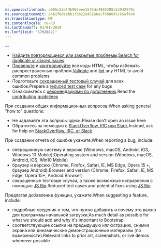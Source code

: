 ```yaml
---
ms.openlocfilehash: a065c53ef4b965eee5576dc4860208a53942979c
ms.sourcegitcommit: 24b1f6decbb17bb22a45166e5fdb0845c65af498
ms.translationtype: MT
ms.contentlocale: ru-RU
ms.lasthandoff: 03/01/2019
ms.locfileid: "57028821"
---
```

--

- <span data-ttu-id="f354a-101">[Найдите повторяющиеся или закрытые проблемы](https://github.com/twbs/bootstrap/issues?utf8=%E2%9C%93&q=is%3Aissue).</span><span class="sxs-lookup"><span data-stu-id="f354a-101">[Search for duplicate or closed issues](https://github.com/twbs/bootstrap/issues?utf8=%E2%9C%93&q=is%3Aissue)</span></span>
- <span data-ttu-id="f354a-102">[Проверьте](http://validator.w3.org/nu/) и [контролируйте](https://github.com/twbs/bootlint#in-the-browser) все коды HTML, чтобы избежать распространенных проблем.</span><span class="sxs-lookup"><span data-stu-id="f354a-102">[Validate](http://validator.w3.org/nu/) and [lint](https://github.com/twbs/bootlint#in-the-browser) any HTML to avoid common problems</span></span>
- <span data-ttu-id="f354a-103">Подготовьте [сокращенный тестовый случай](https://css-tricks.com/reduced-test-cases/) для всех ошибок.</span><span class="sxs-lookup"><span data-stu-id="f354a-103">Prepare a [reduced test case](https://css-tricks.com/reduced-test-cases/) for any bugs</span></span>
- <span data-ttu-id="f354a-104">Ознакомьтесь с [рекомендациями по дополнению](https://github.com/twbs/bootstrap/blob/master/CONTRIBUTING.md).</span><span class="sxs-lookup"><span data-stu-id="f354a-104">Read the [contributing guidelines](https://github.com/twbs/bootstrap/blob/master/CONTRIBUTING.md)</span></span>

<span data-ttu-id="f354a-105">При создании общих информационных вопросов:</span><span class="sxs-lookup"><span data-stu-id="f354a-105">When asking general "how to" questions:</span></span>

- <span data-ttu-id="f354a-106">Не задавайте эти вопросы здесь.</span><span class="sxs-lookup"><span data-stu-id="f354a-106">Please don't open an issue here</span></span>
- <span data-ttu-id="f354a-107">Обратитесь за помощью в [StackOverflow, IRC или Slack](https://github.com/twbs/bootstrap/blob/master/README.md#community).</span><span class="sxs-lookup"><span data-stu-id="f354a-107">Instead, ask for help on [StackOverflow, IRC, or Slack](https://github.com/twbs/bootstrap/blob/master/README.md#community)</span></span>

<span data-ttu-id="f354a-108">При создании отчета об ошибке укажите:</span><span class="sxs-lookup"><span data-stu-id="f354a-108">When reporting a bug, include:</span></span>

- <span data-ttu-id="f354a-109">операционную систему и версию (Windows, macOS, Android, iOS, Windows 10 Mobile);</span><span class="sxs-lookup"><span data-stu-id="f354a-109">Operating system and version (Windows, macOS, Android, iOS, Win10 Mobile)</span></span>
- <span data-ttu-id="f354a-110">браузер и версию (Chrome, Firefox, Safari, IE, MS Edge, Opera 15 +, браузер Android);</span><span class="sxs-lookup"><span data-stu-id="f354a-110">Browser and version (Chrome, Firefox, Safari, IE, MS Edge, Opera 15+, Android Browser)</span></span>
- <span data-ttu-id="f354a-111">сокращенные тестовые случаи, а также возможные исправления с помощью [JS Bin](https://jsbin.com).</span><span class="sxs-lookup"><span data-stu-id="f354a-111">Reduced test cases and potential fixes using [JS Bin](https://jsbin.com)</span></span>

<span data-ttu-id="f354a-112">Предлагая добавление функции, укажите:</span><span class="sxs-lookup"><span data-stu-id="f354a-112">When suggesting a feature, include:</span></span>

- <span data-ttu-id="f354a-113">подробные сведения о том, что нужно добавить и почему это важно для программы начальной загрузки;</span><span class="sxs-lookup"><span data-stu-id="f354a-113">As much detail as possible for what we should add and why it's important to Bootstrap</span></span>
- <span data-ttu-id="f354a-114">соответствующие ссылки на предыдущую иллюстрацию, снимки экрана или динамические демонстрационные материалы (по возможности).</span><span class="sxs-lookup"><span data-stu-id="f354a-114">Relevant links to prior art, screenshots, or live demos whenever possible</span></span>
